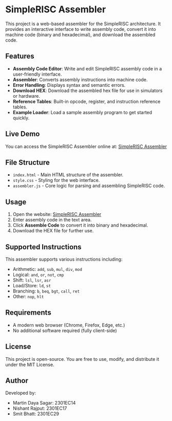 # SimpleRISC Assembler

This project is a web-based assembler for the SimpleRISC architecture. It provides an interactive interface to write assembly code, convert it into machine code (binary and hexadecimal), and download the assembled code.

## Features
- **Assembly Code Editor**: Write and edit SimpleRISC assembly code in a user-friendly interface.
- **Assembler**: Converts assembly instructions into machine code.
- **Error Handling**: Displays syntax and semantic errors.
- **Download HEX**: Download the assembled hex file for use in simulators or hardware.
- **Reference Tables**: Built-in opcode, register, and instruction reference tables.
- **Example Loader**: Load a sample assembly program to get started quickly.

## Live Demo
You can access the SimpleRISC Assembler online at:
[SimpleRISC Assembler](https://smitbhatt79.github.io/SimpleRISC_Assembler/)

## File Structure
- `index.html` - Main HTML structure of the assembler.
- `style.css` - Styling for the web interface.
- `assembler.js` - Core logic for parsing and assembling SimpleRISC code.

## Usage
1. Open the website: [SimpleRISC Assembler](https://smitbhatt79.github.io/SimpleRISC_Assembler/)
2. Enter assembly code in the text area.
3. Click **Assemble Code** to convert it into binary and hexadecimal.
4. Download the HEX file for further use.

## Supported Instructions
This assembler supports various instructions including:
- Arithmetic: `add`, `sub`, `mul`, `div`, `mod`
- Logical: `and`, `or`, `not`, `cmp`
- Shift: `lsl`, `lsr`, `asr`
- Load/Store: `ld`, `st`
- Branching: `b`, `beq`, `bgt`, `call`, `ret`
- Other: `nop`, `hlt`

## Requirements
- A modern web browser (Chrome, Firefox, Edge, etc.)
- No additional software required (fully client-side)

## License
This project is open-source. You are free to use, modify, and distribute it under the MIT License.

## Author
Developed by:
- Martin Daya Sagar: 2301EC14
- Nishant Rajput: 2301EC17
- Smit Bhatt: 2301EC29

